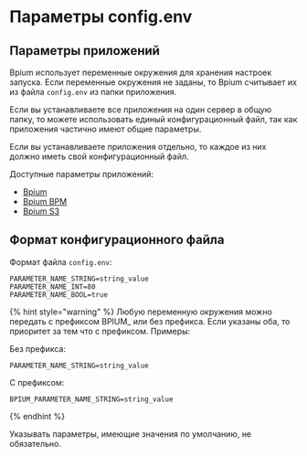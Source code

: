 # Параметры config.env

## Параметры приложений

Bpium использует переменные окружения для хранения настроек запуска. Если переменные окружения не заданы, то Bpium считывает их из файла `config.env` из папки приложения.&#x20;

Если вы устанавливаете все приложения на один сервер в общую папку, то можете использовать единый конфигурационный файл, так как приложения частично имеют общие параметры.

Если вы устанавливаете приложения отдельно, то каждое из них должно иметь свой конфигурационный файл.

Доступные параметры приложений:

* [Bpium](bpium.md)
* [Bpium BPM](bpium-bpm.md)
* [Bpium S3](bpium-s3.md)

## Формат конфигурационного файла

Формат файла `config.env`:

```
PARAMETER_NAME_STRING=string_value
PARAMETER_NAME_INT=80
PARAMETER_NAME_BOOL=true
```

{% hint style="warning" %}
&#x20;Любую переменную окружения можно передать с префиксом BPIUM\_ или без префикса. Если указаны оба, то приоритет за тем что с префиксом. Примеры:

Без префикса:

```
PARAMETER_NAME_STRING=string_value
```

С префиксом:

```
BPIUM_PARAMETER_NAME_STRING=string_value
```
{% endhint %}

Указывать параметры, имеющие значения по умолчанию, не обязательно.
